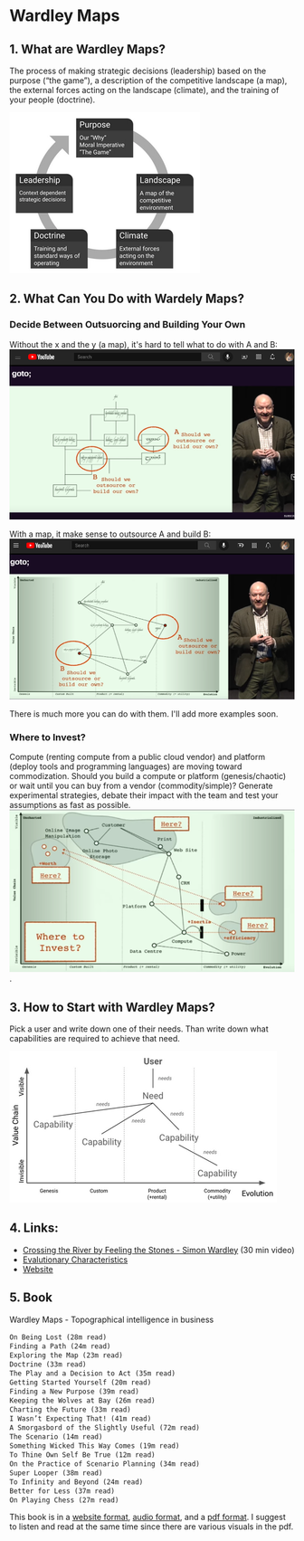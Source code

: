 <!-- numbers -->

# Wardley Maps

## 1. What are Wardley Maps?

The process of making strategic decisions (leadership) based on the purpose (“the game”), a description of the competitive landscape (a map), the external forces acting on the landscape (climate), and the training of your people (doctrine).

![art of war](art-of-war.png)

## 2. What Can You Do with Wardely Maps?

### Decide Between Outsuorcing and Building Your Own

Without the x and the y (a map), it's hard to tell what to do with A and B:
![buy vs bulid](outsource-or-build-1.png)

With a map, it make sense to outsource A and build B:
![buy vs bulid 2](outsource-or-build-2.png)

There is much more you can do with them. I'll add more examples soon.
### Where to Invest?

Compute (renting compute from a public cloud vendor) and platform (deploy tools and programming languages) are moving toward commodization. Should you build a compute or platform (genesis/chaotic) or wait until you can buy from a vendor (commodity/simple)? Generate experimental strategies, debate their impact with the team and test your assumptions as fast as possible.
![where to invest](where-to-invest.png).

## 3. How to Start with Wardley Maps?
Pick a user and write down one of their needs. Than write down what capabilities are required to achieve that need.

![map](map.png)

## 4. Links:
* [Crossing the River by Feeling the Stones - Simon Wardley](https://www.youtube.com/watch?v=2IW9L1uNMCs) (30 min video)
* [Evalutionary Characteristics](evolution/)
* [Website](https://learnwardleymapping.com/)

## 5. Book
Wardley Maps - Topographical intelligence in business


    On Being Lost (28m read)
    Finding a Path (24m read)
    Exploring the Map (23m read)
    Doctrine (33m read)
    The Play and a Decision to Act (35m read)
    Getting Started Yourself (20m read)
    Finding a New Purpose (39m read)
    Keeping the Wolves at Bay (26m read)
    Charting the Future (33m read)
    I Wasn’t Expecting That! (41m read)
    A Smorgasbord of the Slightly Useful (72m read)
    The Scenario (14m read)
    Something Wicked This Way Comes (19m read)
    To Thine Own Self Be True (12m read)
    On the Practice of Scenario Planning (34m read)
    Super Looper (38m read)
    To Infinity and Beyond (24m read)
    Better for Less (37m read)
    On Playing Chess (27m read)

This book is in a [website format](https://medium.com/wardleymaps/on-being-lost-2ef5f05eb1ec), [audio format](https://feststelltaste.github.io/wardley-maps-audiobook/), and a [pdf format](https://raw.githubusercontent.com/HiredThought/wardley-maps-ebook/main/bin/Wardley%20Maps%20-%20Simon%20Wardley.pdf). I suggest to listen and read at the same time since there are various visuals in the pdf.
